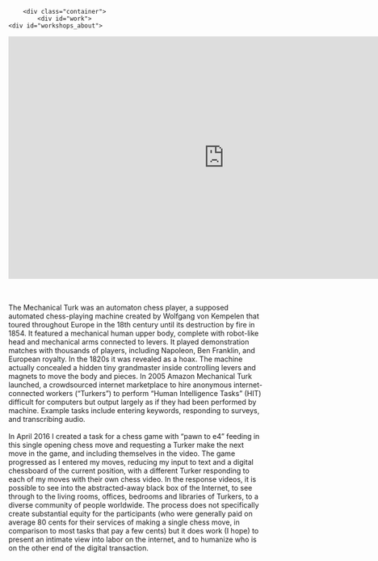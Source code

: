 		<div class="container">
			<div id="work">
	<div id="workshops_about">
<div class="video-container"><iframe width="853" height="480" src="https://www.youtube.com/embed/pZPEulYQnNg" frameborder="0" allowfullscreen></iframe></div>

</br></br>
The Mechanical Turk was an automaton chess player, a supposed automated chess-playing machine created by Wolfgang von Kempelen that toured throughout Europe in the 18th century until its destruction by fire in 1854. It featured a mechanical human upper body, complete with robot-like head and mechanical arms connected to levers. It played demonstration matches with thousands of players, including Napoleon, Ben Franklin, and European royalty. In the 1820s it was revealed as a hoax. The machine actually concealed a hidden tiny grandmaster inside controlling levers and magnets to move the body and pieces. In 2005 Amazon Mechanical Turk launched, a crowdsourced internet marketplace to hire anonymous internet-connected workers (“Turkers”) to perform “Human Intelligence Tasks” (HIT) difficult for computers but output largely as if they had been performed by machine. Example tasks include entering keywords, responding to surveys, and transcribing audio.
</br></br>
In April 2016 I created a task for a chess game with “pawn to e4” feeding in this single opening chess move and requesting a Turker make the next move in the game, and including themselves in the video. The game progressed as I entered my moves, reducing my input to text and a digital chessboard of the current position, with a different Turker responding to each of my moves with their own chess video. In the response videos, it is possible to see into the abstracted-away black box of the Internet, to see through to the living rooms, offices, bedrooms and libraries of Turkers, to a diverse community of people worldwide. The process does not specifically create substantial equity for the participants (who were generally paid on average 80 cents for their services of making a single chess move, in comparison to most tasks that pay a few cents) but it does work (I hope) to present an intimate view into labor on the internet, and to humanize who is on the other end of the digital transaction.


